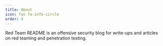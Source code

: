```yaml
---
title: About
icon: fas fa-info-circle
order: 4
---
```



Red Team README is an offensive security blog for write-ups and articles on red teaming and penetration testing.
